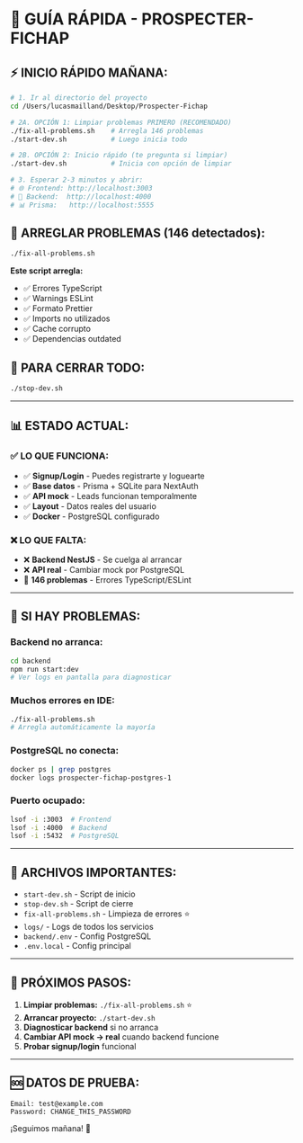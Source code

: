 # 🚀 GUÍA RÁPIDA - PROSPECTER-FICHAP

## ⚡ **INICIO RÁPIDO MAÑANA:**

```bash
# 1. Ir al directorio del proyecto
cd /Users/lucasmailland/Desktop/Prospecter-Fichap

# 2A. OPCIÓN 1: Limpiar problemas PRIMERO (RECOMENDADO)
./fix-all-problems.sh    # Arregla 146 problemas
./start-dev.sh           # Luego inicia todo

# 2B. OPCIÓN 2: Inicio rápido (te pregunta si limpiar)
./start-dev.sh           # Inicia con opción de limpiar

# 3. Esperar 2-3 minutos y abrir:
# 🌐 Frontend: http://localhost:3003
# 🔧 Backend:  http://localhost:4000  
# 📊 Prisma:   http://localhost:5555
```

## 🧹 **ARREGLAR PROBLEMAS (146 detectados):**

```bash
./fix-all-problems.sh
```

**Este script arregla:**
- ✅ Errores TypeScript
- ✅ Warnings ESLint  
- ✅ Formato Prettier
- ✅ Imports no utilizados
- ✅ Cache corrupto
- ✅ Dependencias outdated

## 🛑 **PARA CERRAR TODO:**

```bash
./stop-dev.sh
```

---

## 📊 **ESTADO ACTUAL:**

### ✅ **LO QUE FUNCIONA:**
- ✅ **Signup/Login** - Puedes registrarte y loguearte
- ✅ **Base datos** - Prisma + SQLite para NextAuth
- ✅ **API mock** - Leads funcionan temporalmente
- ✅ **Layout** - Datos reales del usuario
- ✅ **Docker** - PostgreSQL configurado

### ❌ **LO QUE FALTA:**
- ❌ **Backend NestJS** - Se cuelga al arrancar
- ❌ **API real** - Cambiar mock por PostgreSQL
- 🧹 **146 problemas** - Errores TypeScript/ESLint

---

## 🔧 **SI HAY PROBLEMAS:**

### **Backend no arranca:**
```bash
cd backend
npm run start:dev
# Ver logs en pantalla para diagnosticar
```

### **Muchos errores en IDE:**
```bash
./fix-all-problems.sh
# Arregla automáticamente la mayoría
```

### **PostgreSQL no conecta:**
```bash
docker ps | grep postgres
docker logs prospecter-fichap-postgres-1
```

### **Puerto ocupado:**
```bash
lsof -i :3003  # Frontend
lsof -i :4000  # Backend
lsof -i :5432  # PostgreSQL
```

---

## 📁 **ARCHIVOS IMPORTANTES:**

- `start-dev.sh` - Script de inicio  
- `stop-dev.sh` - Script de cierre
- `fix-all-problems.sh` - Limpieza de errores ⭐
- `logs/` - Logs de todos los servicios
- `backend/.env` - Config PostgreSQL
- `.env.local` - Config principal

---

## 🎯 **PRÓXIMOS PASOS:**

1. **Limpiar problemas:** `./fix-all-problems.sh` ⭐
2. **Arrancar proyecto:** `./start-dev.sh`
3. **Diagnosticar backend** si no arranca
4. **Cambiar API mock → real** cuando backend funcione
5. **Probar signup/login** funcional

---

## 🆘 **DATOS DE PRUEBA:**

```
Email: test@example.com
Password: CHANGE_THIS_PASSWORD
```

¡Seguimos mañana! 🚀 